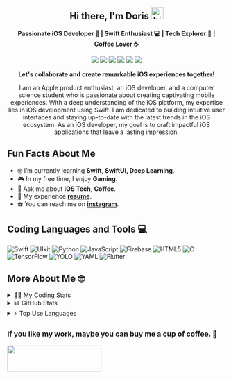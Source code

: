 **<h2 style="text-align: center;">Hi there, I'm Doris <img src="https://user-images.githubusercontent.com/1303154/88677602-1635ba80-d120-11ea-84d8-d263ba5fc3c0.gif" width="28px" height="28px" alt="hi"></h2>**

**<p style="text-align: center;">Passionate iOS Developer  | Swift Enthusiast 💻 | Tech Explorer 🚀 | Coffee Lover ☕️</p>**

<p style="text-align: center;">
    <img src="https://komarev.com/ghpvc/?username=Doris-WenZiYing">
    <a href="https://www.instagram.com/dolores_dione/"><img src="https://img.shields.io/badge/%20-dolores__dione-e84393?style=flat&labelColor=e84393&logo=instagram&logoColor=white"></a>
    <a href="mailto:doris070714@gmail.com"><img src="https://img.shields.io/badge/%20-doris070714-c0392b?style=flat&labelColor=c0392b&logo=gmail&logoColor=white)](mailto:doris070714@gmail.com"></a>
    <a href="https://hackmd.io/@rizzyD"><img src="https://img.shields.io/badge/%20-%40rizzy__D-%23555d6b?style=flat&logo=mdbook&logoColor=white"></a>
    <a href="https://open.spotify.com/user/doris070714?si=23bc7f20a2c24c8f"><img src="https://img.shields.io/badge/Doritos👽-1DB954.svg?style=flat&logo=Spotify&logoColor=white"></a>
    <a href="https://www.linkedin.com/in/doris-wen-zi-ying/"><img src="https://img.shields.io/badge/Doris%20Wen-0077B5?style=flat&logo=linkedin&logoColor=white"></a>
</p>

**<p style="text-align: center;">Let's collaborate and create remarkable iOS experiences together!</p>**

<p style="text-align: center;">I am an Apple product enthusiast, an iOS developer, and a computer science student who is passionate about creating captivating mobile experiences. With a deep understanding of the iOS platform, my expertise lies in iOS development using Swift. I am dedicated to building intuitive user interfaces and staying up-to-date with the latest trends in the iOS ecosystem. As an iOS developer, my goal is to craft impactful iOS applications that leave a lasting impression. </p>

**<h2 style="text-align: left;">Fun Facts About Me</h2>**
- 🤓 I’m currently learning **Swift, SwiftUI, Deep Learning**.
- 🎮 In my free time, I enjoy **Gaming**.
- 💭 Ask me about **iOS Tech**, **Coffee**.
- 📄 My experience **[resume](https://drive.google.com/file/d/1-ACOxCBRGR7xyVjy1WD0isW3fnC5k5mu/view?usp=sharing)**.
- ☎️ You can reach me on **[instagram](https://www.instagram.com/dolores_dione/)**.

**<h2 style="text-align: left;">Coding Languages and Tools 💻</h2>**

![Swift](https://img.shields.io/badge/swift-F54A2A?style=for-the-badge&logo=swift&logoColor=white)
![UIkit](https://img.shields.io/badge/-UIkit-2396F3?style=for-the-badge&logo=UIkit&logoColor=white)
![Python](https://img.shields.io/badge/-Python-3776AB?style=for-the-badge&logo=Python&logoColor=white)
![JavaScript](https://img.shields.io/badge/JavaScript-F7DF1E.svg?style=for-the-badge&logo=JavaScript&logoColor=black)
![Firebase](https://img.shields.io/badge/Firebase-FFCA28.svg?style=for-the-badge&logo=Firebase&logoColor=black)
![HTML5](https://img.shields.io/badge/HTML5-E34F26.svg?style=for-the-badge&logo=HTML5&logoColor=white)
![C](https://img.shields.io/badge/C-A8B9CC.svg?style=for-the-badge&logo=C&logoColor=black)
![TensorFlow](https://img.shields.io/badge/TensorFlow-FF6F00.svg?style=for-the-badge&logo=TensorFlow&logoColor=white)
![YOLO](https://img.shields.io/badge/YOLO-00FFFF.svg?style=for-the-badge&logo=YOLO&logoColor=black)
![YAML](https://img.shields.io/badge/YAML-CB171E.svg?style=for-the-badge&logo=YAML&logoColor=white)
![Flutter](https://img.shields.io/badge/Flutter-02569B.svg?style=for-the-badge&logo=Flutter&logoColor=white)


**<h2 style="text-align: left;">More About Me 🤓</h2>**

<details>
<summary> 👩‍💻 My Coding Stats</summary>

<!--START_SECTION:waka-->
![Code Time](http://img.shields.io/badge/Code%20Time-345%20hrs%2010%20mins-blue)

**🐱 My GitHub Data** 

> 📦 10.0 kB Used in GitHub's Storage 
 > 
> 🚫 Not Opted to Hire
 > 
> 📜 9 Public Repositories 
 > 
> 🔑 0 Private Repositories 
 > 
**I'm an Early 🐤** 

```text
🌞 Morning                48 commits          ██░░░░░░░░░░░░░░░░░░░░░░░   09.28 % 
🌆 Daytime                380 commits         ██████████████████░░░░░░░   73.50 % 
🌃 Evening                73 commits          ████░░░░░░░░░░░░░░░░░░░░░   14.12 % 
🌙 Night                  16 commits          █░░░░░░░░░░░░░░░░░░░░░░░░   03.09 % 
```
📅 **I'm Most Productive on Wednesday** 

```text
Monday                   107 commits         █████░░░░░░░░░░░░░░░░░░░░   20.70 % 
Tuesday                  36 commits          ██░░░░░░░░░░░░░░░░░░░░░░░   06.96 % 
Wednesday                157 commits         ████████░░░░░░░░░░░░░░░░░   30.37 % 
Thursday                 25 commits          █░░░░░░░░░░░░░░░░░░░░░░░░   04.84 % 
Friday                   59 commits          ███░░░░░░░░░░░░░░░░░░░░░░   11.41 % 
Saturday                 116 commits         ██████░░░░░░░░░░░░░░░░░░░   22.44 % 
Sunday                   17 commits          █░░░░░░░░░░░░░░░░░░░░░░░░   03.29 % 
```


📊 **This Week I Spent My Time On** 

```text
🕑︎ Time Zone: Asia/Taipei

💬 Programming Languages: 
Swift                    10 hrs 45 mins      ████████████████████████░   95.16 % 
Other                    31 mins             █░░░░░░░░░░░░░░░░░░░░░░░░   04.66 % 
Markdown                 1 min               ░░░░░░░░░░░░░░░░░░░░░░░░░   00.18 % 

🔥 Editors: 
Xcode                    11 hrs 17 mins      █████████████████████████   100.00 % 

🐱‍💻 Projects: 
ios-nanny-report         7 hrs 55 mins       ██████████████████░░░░░░░   70.14 % 
HealthTracking           3 hrs 13 mins       ███████░░░░░░░░░░░░░░░░░░   28.58 % 
ios-foundation           7 mins              ░░░░░░░░░░░░░░░░░░░░░░░░░   01.10 % 
realm-core               1 min               ░░░░░░░░░░░░░░░░░░░░░░░░░   00.18 % 

💻 Operating System: 
Mac                      11 hrs 17 mins      █████████████████████████   100.00 % 
```

**I Mostly Code in Swift** 

```text
Swift                    7 repos             ████████████████░░░░░░░░░   63.64 % 
C                        2 repos             █████░░░░░░░░░░░░░░░░░░░░   18.18 % 
JavaScript               1 repo              ██░░░░░░░░░░░░░░░░░░░░░░░   09.09 % 
Python                   1 repo              ██░░░░░░░░░░░░░░░░░░░░░░░   09.09 % 
```




 Last Updated on 31/03/2024 01:21:54 UTC
<!--END_SECTION:waka-->

</details>

<details>
<summary> 📊 GitHub Stats </summary>
    
<img src="https://github-profile-trophy.vercel.app/?username=Doris-WenZiYing&theme=juicyfresh&no-frame=true&column=4&row=3" alt="Doris-WenZiYing">
<img src="https://github-readme-stats-git-masterrstaa-rickstaa.vercel.app/api?username=Doris-WenZiYing&show_icons=true&hide_border=true&count_private=true&theme=dark" alt="Doris-WenZiYing">
<img src="https://github-readme-streak-stats.herokuapp.com/?user=Doris-WenZiYing&theme=dark&hide_border=true" alt="Doris-WenZiYing">
</details>

<details>
<summary> ⚡️ Top Use Languages </summary>
<img src="https://github-readme-stats-git-masterrstaa-rickstaa.vercel.app/api/top-langs?username=Doris-WenZiYing&show_icons=true&locale=en&layout=compact&theme=dark&hide_border=true" alt="Doris-WenZiYing">
</details>

**<h3 style="text-align: left;">
    <p>If you like my work, maybe you can buy me a cup of coffee. 🍻 </p>
    <a href="https://www.buymeacoffee.com/rizzyD">
        <img src="https://cdn.buymeacoffee.com/buttons/v2/default-yellow.png" height="60px" width="217px">
    </a></h3>**